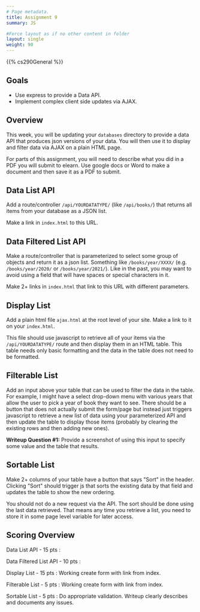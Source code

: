 ```yaml
---
# Page metadata.
title: Assignment 9
summary: JS

#Force layout as if no other content in folder
layout: single
weight: 90
---
```


{{% cs290General %}}

## Goals

* Use express to provide a Data API.
* Implement complex client side updates via AJAX.

## Overview

This week, you will be updating your `databases` directory to provide a data API that
produces json versions of your data. You will then use it to display and filter data
via AJAX on a plain HTML page.

For parts of this assignment, you will need to describe what you did in a PDF you will
submit to elearn. Use google docs or Word to make a document and then save it as a PDF to submit.

## Data List API

Add a route/controller `/api/YOURDATATYPE/` (like `/api/books/`) that returns all items
from your database as a JSON list.

Make a link in `index.html` to this URL.

## Data Filtered List API

Make a route/controller that is parameterized to select some group of objects and return it
as a json list. Something like `/books/year/XXXX/` (e.g. `/books/year/2020/` or `/books/year/2021/`).
Like in the past, you may want to avoid using a field that will have spaces or special characters in it.

Make 2+ links in `index.html` that link to this URL with different parameters.

## Display List

Add a plain html file `ajax.html` at the root level of your site. Make a link to it on your `index.html`.

This file should use javascript to retrieve all of your items via the `/api/YOURDATATYPE/` route
and then display them in an HTML table. This table needs only basic formatting and the data in the
table does not need to be formatted.

## Filterable List

Add an input above your table that can be used to filter the data in the table.
For example, I might have a select drop-down menu with various years that allow the user to pick a
year of book they want to see. There should be a button that does not actually submit the form/page
but instead just triggers javascript to retrieve a new list of data using your
parameterized API and then update the table to display those items (probably by clearing the existing
rows and then adding new ones). 

**Writeup Question #1:** Provide a screenshot of using this input to specify some value and the
table that results.

## Sortable List

Make 2+ columns of your table have a button that says "Sort" in the header. Clicking "Sort" should
trigger js that sorts the existing data by that field and updates the table to show the new ordering.

You should not do a new request via the API. The sort should be done using the last data retrieved.
That means any time you retrieve a list, you need to store it in some page level variable for later
access.

## Scoring Overview

Data List API - 15 pts
: 

Data Filtered List API - 10 pts
:  

Display List - 15 pts
:  Working create form with link from index.

Filterable List - 5 pts
:  Working create form with link from index.

Sortable List - 5 pts
:  Do appropriate validation. Writeup clearly describes and documents any issues.
